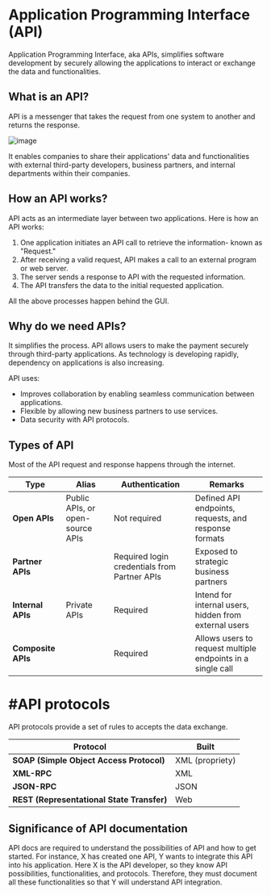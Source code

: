 # **Application Programming Interface (API)**

Application Programming Interface, aka APIs, simplifies software development by securely allowing the applications to interact or exchange the data and functionalities.

## What is an API?

API is a messenger that takes the request from one system to another and returns the response.

![image](https://user-images.githubusercontent.com/91419307/134810465-5d2b102c-02e2-458d-8157-1b9e37abb399.png)

It enables companies to share their applications&#39; data and functionalities with external third-party developers, business partners, and internal departments within their companies.

## How an API works?

API acts as an intermediate layer between two applications. Here is how an API works:

1. One application initiates an API call to retrieve the information- known as &quot;Request.&quot;
2. After receiving a valid request, API makes a call to an external program or web server.
3. The server sends a response to API with the requested information.
4. The API transfers the data to the initial requested application.

All the above processes happen behind the GUI.

## Why do we need APIs?

It simplifies the process. API allows users to make the payment securely through third-party applications. As technology is developing rapidly, dependency on applications is also increasing.

API uses:

- Improves collaboration by enabling seamless communication between applications.
- Flexible by allowing new business partners to use services.
- Data security with API protocols.

## Types of API

Most of the API request and response happens through the internet.

| **Type** | **Alias** | **Authentication** | **Remarks** |
| --- | --- | --- | --- |
| **Open APIs** | Public APIs, or open-source APIs | Not required | Defined API endpoints, requests, and response formats |
| **Partner APIs** || Required login credentials from Partner APIs | Exposed to strategic business partners |
| **Internal APIs** | Private APIs | Required | Intend for internal users, hidden from external users |
| **Composite APIs** || Required | Allows users to request multiple endpoints in a single call |

# #API protocols

API protocols provide a set of rules to accepts the data exchange.

| **Protocol** | **Built** |
| --- | --- |
| **SOAP (Simple Object Access Protocol)** | XML (propriety) |
| **XML-RPC** | XML |
| **JSON-RPC** | JSON |
| **REST (Representational State Transfer)** | Web |

## Significance of API documentation

API docs are required to understand the possibilities of API and how to get started. For instance, X has created one API, Y wants to integrate this API into his application. Here X is the API developer, so they know API possibilities, functionalities, and protocols. Therefore, they must document all these functionalities so that Y will understand API integration.
